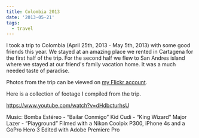 ```yaml
---
title: Colombia 2013
date: '2013-05-21'
tags:
  - travel
---
```


I took a trip to Colombia (April 25th, 2013 - May 5th, 2013) with some good friends this year. We stayed at an amazing place we rented in Cartagena for the first half of the trip. For the second half we flew to San Andres island where we stayed at our friend's family vacation home. It was a much needed taste of paradise.

Photos from the trip can be viewed on [my Flickr account](https://www.flickr.com/photos/brianbehrens/sets/72157633474359838/).

Here is a collection of footage I compiled from the trip.

https://www.youtube.com/watch?v=dHdbcturhsU

Music: Bomba Estéreo - “Bailar Conmigo” Kid Cudi - “King Wizard” Major Lazer - “Playground” Filmed with a Nikon Coolpix P300, iPhone 4s and a GoPro Hero 3 Edited with Adobe Premiere Pro
